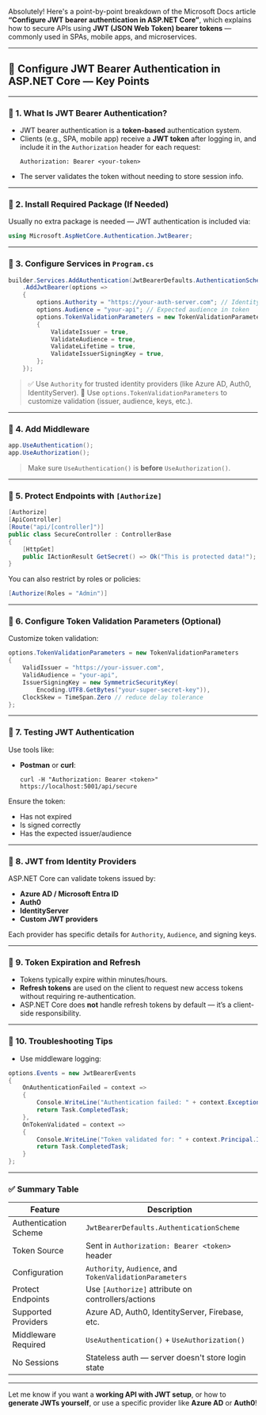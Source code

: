 Absolutely! Here's a point-by-point breakdown of the Microsoft Docs article **“Configure JWT bearer authentication in ASP.NET Core”**, which explains how to secure APIs using **JWT (JSON Web Token) bearer tokens** — commonly used in SPAs, mobile apps, and microservices.

---

## 🔐 Configure JWT Bearer Authentication in ASP.NET Core — Key Points

---

### 🔹 1. **What Is JWT Bearer Authentication?**

- JWT bearer authentication is a **token-based** authentication system.
- Clients (e.g., SPA, mobile app) receive a **JWT token** after logging in, and include it in the `Authorization` header for each request:
  ```
  Authorization: Bearer <your-token>
  ```
- The server validates the token without needing to store session info.

---

### 🔹 2. **Install Required Package (If Needed)**

Usually no extra package is needed — JWT authentication is included via:

```csharp
using Microsoft.AspNetCore.Authentication.JwtBearer;
```

---

### 🔹 3. **Configure Services in `Program.cs`**

```csharp
builder.Services.AddAuthentication(JwtBearerDefaults.AuthenticationScheme)
    .AddJwtBearer(options =>
    {
        options.Authority = "https://your-auth-server.com"; // Identity provider
        options.Audience = "your-api"; // Expected audience in token
        options.TokenValidationParameters = new TokenValidationParameters
        {
            ValidateIssuer = true,
            ValidateAudience = true,
            ValidateLifetime = true,
            ValidateIssuerSigningKey = true,
        };
    });
```

> ✅ Use `Authority` for trusted identity providers (like Azure AD, Auth0, IdentityServer).
> 🔐 Use `options.TokenValidationParameters` to customize validation (issuer, audience, keys, etc.).

---

### 🔹 4. **Add Middleware**

```csharp
app.UseAuthentication();
app.UseAuthorization();
```

> Make sure `UseAuthentication()` is **before** `UseAuthorization()`.

---

### 🔹 5. **Protect Endpoints with `[Authorize]`**

```csharp
[Authorize]
[ApiController]
[Route("api/[controller]")]
public class SecureController : ControllerBase
{
    [HttpGet]
    public IActionResult GetSecret() => Ok("This is protected data!");
}
```

You can also restrict by roles or policies:

```csharp
[Authorize(Roles = "Admin")]
```

---

### 🔹 6. **Configure Token Validation Parameters (Optional)**

Customize token validation:

```csharp
options.TokenValidationParameters = new TokenValidationParameters
{
    ValidIssuer = "https://your-issuer.com",
    ValidAudience = "your-api",
    IssuerSigningKey = new SymmetricSecurityKey(
        Encoding.UTF8.GetBytes("your-super-secret-key")),
    ClockSkew = TimeSpan.Zero // reduce delay tolerance
};
```

---

### 🔹 7. **Testing JWT Authentication**

Use tools like:
- **Postman** or **curl**:
  ```
  curl -H "Authorization: Bearer <token>" https://localhost:5001/api/secure
  ```

Ensure the token:
- Has not expired
- Is signed correctly
- Has the expected issuer/audience

---

### 🔹 8. **JWT from Identity Providers**

ASP.NET Core can validate tokens issued by:
- **Azure AD / Microsoft Entra ID**
- **Auth0**
- **IdentityServer**
- **Custom JWT providers**

Each provider has specific details for `Authority`, `Audience`, and signing keys.

---

### 🔹 9. **Token Expiration and Refresh**

- Tokens typically expire within minutes/hours.
- **Refresh tokens** are used on the client to request new access tokens without requiring re-authentication.
- ASP.NET Core does **not** handle refresh tokens by default — it’s a client-side responsibility.

---

### 🔹 10. **Troubleshooting Tips**

- Use middleware logging:
```csharp
options.Events = new JwtBearerEvents
{
    OnAuthenticationFailed = context =>
    {
        Console.WriteLine("Authentication failed: " + context.Exception.Message);
        return Task.CompletedTask;
    },
    OnTokenValidated = context =>
    {
        Console.WriteLine("Token validated for: " + context.Principal.Identity.Name);
        return Task.CompletedTask;
    }
};
```

---

### ✅ Summary Table

| Feature                        | Description                                                 |
|-------------------------------|-------------------------------------------------------------|
| Authentication Scheme         | `JwtBearerDefaults.AuthenticationScheme`                   |
| Token Source                  | Sent in `Authorization: Bearer <token>` header             |
| Configuration                 | `Authority`, `Audience`, and `TokenValidationParameters`    |
| Protect Endpoints             | Use `[Authorize]` attribute on controllers/actions          |
| Supported Providers           | Azure AD, Auth0, IdentityServer, Firebase, etc.            |
| Middleware Required           | `UseAuthentication()` + `UseAuthorization()`               |
| No Sessions                   | Stateless auth — server doesn't store login state           |

---

Let me know if you want a **working API with JWT setup**, or how to **generate JWTs yourself**, or use a specific provider like **Azure AD** or **Auth0**!